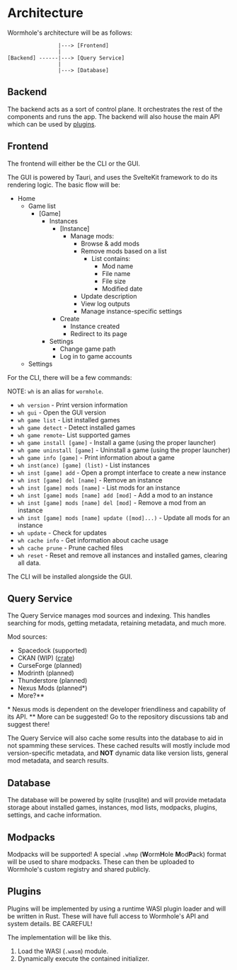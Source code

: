 # Architecture

Wormhole's architecture will be as follows:

```
                |---> [Frontend]
                |
[Backend] ------|---> [Query Service]
                |
                |---> [Database]
```

## Backend

The backend acts as a sort of control plane. It orchestrates the rest of the components and runs the app.
The backend will also house the main API which can be used by [plugins](#plugins).

## Frontend

The frontend will either be the CLI or the GUI.

The GUI is powered by Tauri, and uses the SvelteKit framework to do its rendering logic.
The basic flow will be:

-   Home
    -   Game list
        -   [Game]
            -   Instances
                -   [Instance]
                    -   Manage mods:
                        -   Browse & add mods
                        -   Remove mods based on a list
                            -   List contains:
                                -   Mod name
                                -   File name
                                -   File size
                                -   Modified date
                        -   Update description
                        -   View log outputs
                        -   Manage instance-specific settings
                -   Create
                    -   Instance created
                    -   Redirect to its page
            -   Settings
                -   Change game path
                -   Log in to game accounts
    -   Settings

For the CLI, there will be a few commands:

NOTE: `wh` is an alias for `wormhole`.

-   `wh version` - Print version information
-   `wh gui` - Open the GUI version
-   `wh game list` - List installed games
-   `wh game detect` - Detect installed games
-   `wh game remote`- List supported games
-   `wh game install [game]` - Install a game (using the proper launcher)
-   `wh game uninstall [game]` - Uninstall a game (using the proper launcher)
-   `wh game info [game]` - Print information about a game
-   `wh inst(ance) [game] (list)` - List instances
-   `wh inst [game] add` - Open a prompt interface to create a new instance
-   `wh inst [game] del [name]` - Remove an instance
-   `wh inst [game] mods [name]` - List mods for an instance
-   `wh inst [game] mods [name] add [mod]` - Add a mod to an instance
-   `wh inst [game] mods [name] del [mod]` - Remove a mod from an instance
-   `wh inst [game] mods [name] update ([mod]...)` - Update all mods for an instance
-   `wh update` - Check for updates
-   `wh cache info` - Get information about cache usage
-   `wh cache prune` - Prune cached files
-   `wh reset` - Reset and remove all instances and installed games, clearing all data.

The CLI will be installed alongside the GUI.

## Query Service

The Query Service manages mod sources and indexing. This handles searching for mods, getting metadata,
retaining metadata, and much more.

Mod sources:

-   Spacedock (supported)
-   CKAN (WIP) ([crate](https://crates.io/crates/ckandex))
-   CurseForge (planned)
-   Modrinth (planned)
-   Thunderstore (planned)
-   Nexus Mods (planned\*)
-   More?\*\*

\* Nexus mods is dependent on the developer friendliness and capability of its API.
\*\* More can be suggested! Go to the repository discussions tab and suggest there!

The Query Service will also cache some results into the database to aid in not spamming these services.
These cached results will mostly include mod version-specific metadata, and **NOT** dynamic data like version lists,
general mod metadata, and search results.

## Database

The database will be powered by sqlite (rusqlite) and will provide metadata storage about installed games,
instances, mod lists, modpacks, plugins, settings, and cache information.

## Modpacks

Modpacks will be supported! A special `.whmp` (**W**orm**H**ole **M**od**P**ack) format will be used to share modpacks.
These can then be uploaded to Wormhole's custom registry and shared publicly.

## Plugins

Plugins will be implemented by using a runtime WASI plugin loader and will be written in Rust. These will have full access to Wormhole's API and system details. BE CAREFUL!

The implementation will be like this.

1. Load the WASI (`.wasm`) module.
2. Dynamically execute the contained initializer.
